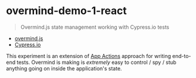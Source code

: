 # overmind-demo-1-react

> Overmind.js state management working with Cypress.io tests

- [overmind.js](https://www.overmindjs.org)
- [Cypress.io](https://www.cypress.io)

This experiment is an extension of [App Actions](https://www.cypress.io/blog/2019/01/03/stop-using-page-objects-and-start-using-app-actions/) approach for writing end-to-end tests. Overmind is making is _extremely_ easy to control / spy / stub anything going on inside the application's state.
